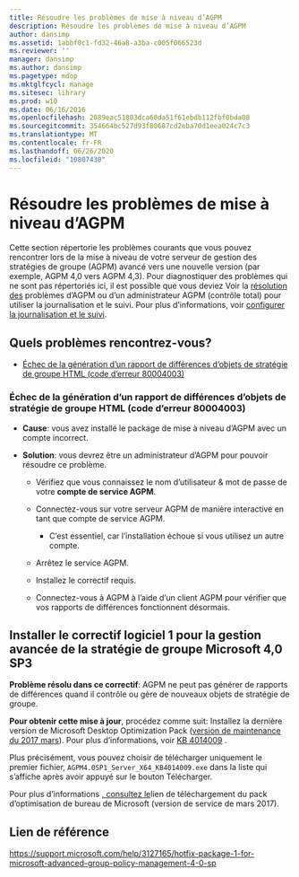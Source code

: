 ```yaml
---
title: Résoudre les problèmes de mise à niveau d’AGPM
description: Résoudre les problèmes de mise à niveau d’AGPM
author: dansimp
ms.assetid: 1abbf0c1-fd32-46a8-a3ba-c005f066523d
ms.reviewer: ''
manager: dansimp
ms.author: dansimp
ms.pagetype: mdop
ms.mktglfcycl: manage
ms.sitesec: library
ms.prod: w10
ms.date: 06/16/2016
ms.openlocfilehash: 2089eac51803dca60da51f61ebdb112fbf0bda08
ms.sourcegitcommit: 354664bc527d93f80687cd2eba70d1eea024c7c3
ms.translationtype: MT
ms.contentlocale: fr-FR
ms.lasthandoff: 06/26/2020
ms.locfileid: "10807430"
---
```

# Résoudre les problèmes de mise à niveau d’AGPM

Cette section répertorie les problèmes courants que vous pouvez rencontrer lors de la mise à niveau de votre serveur de gestion des stratégies de groupe (AGPM) avancé vers une nouvelle version (par exemple, AGPM 4,0 vers AGPM 4,3). Pour diagnostiquer des problèmes qui ne sont pas répertoriés ici, il est possible que vous deviez Voir la [résolution des](troubleshooting-agpm-agpm40.md) problèmes d’AGPM ou d’un administrateur AGPM (contrôle total) pour utiliser la journalisation et le suivi. Pour plus d’informations, voir [configurer la journalisation et le suivi](configure-logging-and-tracing-agpm40.md).

## Quels problèmes rencontrez-vous?

-   [Échec de la génération d’un rapport de différences d’objets de stratégie de groupe HTML (code d’erreur 80004003)](#bkmk-error-80004003)

### <a href="" id="bkmk-error-80004003"></a>Échec de la génération d’un rapport de différences d’objets de stratégie de groupe HTML (code d’erreur 80004003)

-   **Cause**: vous avez installé le package de mise à niveau d’AGPM avec un compte incorrect.

-   **Solution**: vous devrez être un administrateur d’AGPM pour pouvoir résoudre ce problème.
    
    -   Vérifiez que vous connaissez le nom d’utilisateur & mot de passe de votre **compte de service AGPM**.

    -   Connectez-vous sur votre serveur AGPM de manière interactive en tant que compte de service AGPM.
        
        -   C’est essentiel, car l’installation échoue si vous utilisez un autre compte.

    -   Arrêtez le service AGPM.
    
    -   Installez le correctif requis.
    
    -   Connectez-vous à AGPM à l’aide d’un client AGPM pour vérifier que vos rapports de différences fonctionnent désormais.
    
## Installer le correctif logiciel 1 pour la gestion avancée de la stratégie de groupe Microsoft 4,0 SP3
    
**Problème résolu dans ce correctif**: AGPM ne peut pas générer de rapports de différences quand il contrôle ou gère de nouveaux objets de stratégie de groupe.

**Pour obtenir cette mise à jour**, procédez comme suit: Installez la dernière version de Microsoft Desktop Optimization Pack ([version de maintenance du 2017 mars](https://www.microsoft.com/download/details.aspx?id=54967)). Pour plus d’informations, voir [KB 4014009](https://support.microsoft.com/help/4014009/) .

Plus précisément, vous pouvez choisir de télécharger uniquement le premier fichier, `AGPM4.0SP1_Server_X64_KB4014009.exe` dans la liste qui s’affiche après avoir appuyé sur le bouton Télécharger.
      
Pour plus d’informations [, consultez le](https://www.microsoft.com/download/details.aspx?id=54967)lien de téléchargement du pack d’optimisation de bureau de Microsoft (version de service de mars 2017).
      
      
## Lien de référence
https://support.microsoft.com/help/3127165/hotfix-package-1-for-microsoft-advanced-group-policy-management-4-0-sp
      
